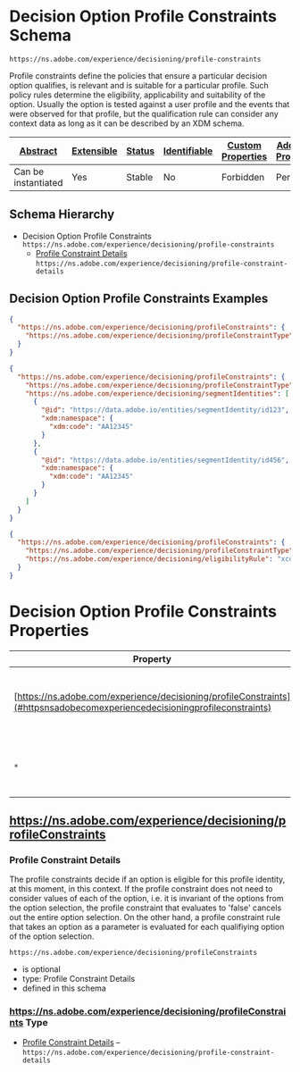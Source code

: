
# Decision Option Profile Constraints Schema

```
https://ns.adobe.com/experience/decisioning/profile-constraints
```

Profile constraints define the policies that ensure a particular decision option qualifies, is relevant and is suitable for a particular profile. Such policy rules determine the eligibility, applicability and suitability of the option. Usually the option is tested against a user profile and the events that were observed for that profile, but the qualification rule can consider any context data as long as it can be described by an XDM schema.

| [Abstract](../../../../abstract.md) | [Extensible](../../../../extensions.md) | [Status](../../../../status.md) | [Identifiable](../../../../id.md) | [Custom Properties](../../../../extensions.md) | [Additional Properties](../../../../extensions.md) | Defined In |
|-------------------------------------|-----------------------------------------|---------------------------------|-----------------------------------|------------------------------------------------|----------------------------------------------------|------------|
| Can be instantiated | Yes | Stable | No | Forbidden | Permitted | [adobe/experience/decisioning/profile-constraints.schema.json](adobe/experience/decisioning/profile-constraints.schema.json) |
## Schema Hierarchy

* Decision Option Profile Constraints `https://ns.adobe.com/experience/decisioning/profile-constraints`
  * [Profile Constraint Details](profile-constraint-details.schema.md) `https://ns.adobe.com/experience/decisioning/profile-constraint-details`


## Decision Option Profile Constraints Examples

```json
{
  "https://ns.adobe.com/experience/decisioning/profileConstraints": {
    "https://ns.adobe.com/experience/decisioning/profileConstraintType": "none"
  }
}
```

```json
{
  "https://ns.adobe.com/experience/decisioning/profileConstraints": {
    "https://ns.adobe.com/experience/decisioning/profileConstraintType": "anySegments",
    "https://ns.adobe.com/experience/decisioning/segmentIdentities": [
      {
        "@id": "https://data.adobe.io/entities/segmentIdentity/id123",
        "xdm:namespace": {
          "xdm:code": "AA12345"
        }
      },
      {
        "@id": "https://data.adobe.io/entities/segmentIdentity/id456",
        "xdm:namespace": {
          "xdm:code": "AA12345"
        }
      }
    ]
  }
}
```

```json
{
  "https://ns.adobe.com/experience/decisioning/profileConstraints": {
    "https://ns.adobe.com/experience/decisioning/profileConstraintType": "rules",
    "https://ns.adobe.com/experience/decisioning/eligibilityRule": "xcore:eligibility-rule:e5244c22eff29e8"
  }
}
```


# Decision Option Profile Constraints Properties

| Property | Type | Required | Defined by |
|----------|------|----------|------------|
| [https://ns.adobe.com/experience/decisioning/profileConstraints](#httpsnsadobecomexperiencedecisioningprofileconstraints) | Profile Constraint Details | Optional | Decision Option Profile Constraints (this schema) |
| `*` | any | Additional | this schema *allows* additional properties |

## https://ns.adobe.com/experience/decisioning/profileConstraints
### Profile Constraint Details

The profile constraints decide if an option is eligible for this profile identity, at this moment, in this context. If the profile constraint does not need to consider values of each of the option, i.e. it is invariant of the options from the option selection, the profile constraint that evaluates to 'false' cancels out the entire option selection. On the other hand, a profile constraint rule that takes an option as a parameter is evaluated for each qualifiying option of the option selection.

`https://ns.adobe.com/experience/decisioning/profileConstraints`
* is optional
* type: Profile Constraint Details
* defined in this schema

### https://ns.adobe.com/experience/decisioning/profileConstraints Type


* [Profile Constraint Details](profile-constraint-details.schema.md) – `https://ns.adobe.com/experience/decisioning/profile-constraint-details`




